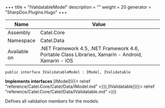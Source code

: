

+++
title = "IValidatableModel" 
description = ""
weight = 20
generator = "SharpDox.Plugins.Hugo"
+++

Name|Value
---|---
Assembly|Catel.Core
Namespace|Catel.Data
Available on|.NET Framework 4.5, .NET Framework 4.6, Portable Class Libraries, Xamarin - Android, Xamarin - iOS

```
public interface IValidatableModel : IModel, IValidatable
```

**Implements interfaces**
[IModel]({{&lt; relref "reference/Catel.Core/Catel/Data/IModel.md" &gt;}}),[IValidatable]({{&lt; relref "reference/Catel.Core/Catel/Data/IValidatable.md" &gt;}})

Defines all validation members for the models.

